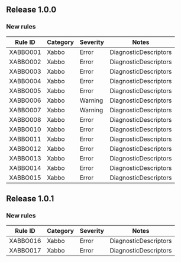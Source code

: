 ## Release 1.0.0

### New rules

Rule ID | Category | Severity | Notes
--------|----------|----------|-------
XABBO001 | Xabbo | Error | DiagnosticDescriptors
XABBO002 | Xabbo | Error | DiagnosticDescriptors
XABBO003 | Xabbo | Error | DiagnosticDescriptors
XABBO004 | Xabbo | Error | DiagnosticDescriptors
XABBO005 | Xabbo | Error | DiagnosticDescriptors
XABBO006 | Xabbo | Warning | DiagnosticDescriptors
XABBO007 | Xabbo | Warning | DiagnosticDescriptors
XABBO008 | Xabbo | Error | DiagnosticDescriptors
XABBO010 | Xabbo | Error | DiagnosticDescriptors
XABBO011 | Xabbo | Error | DiagnosticDescriptors
XABBO012 | Xabbo | Error | DiagnosticDescriptors
XABBO013 | Xabbo | Error | DiagnosticDescriptors
XABBO014 | Xabbo | Error | DiagnosticDescriptors
XABBO015 | Xabbo | Error | DiagnosticDescriptors

## Release 1.0.1

### New rules

Rule ID | Category | Severity | Notes
--------|----------|----------|-------
XABBO016 | Xabbo | Error | DiagnosticDescriptors
XABBO017 | Xabbo | Error | DiagnosticDescriptors

